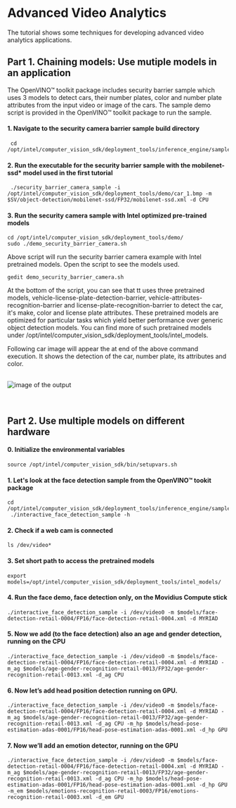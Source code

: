 # Advanced Video Analytics
The tutorial shows some techniques for developing advanced video analytics applications.

## Part 1. Chaining models: Use mutiple models in an application

The OpenVINO™ toolkit package includes security barrier sample which uses 3 models to detect cars, their number plates, color and number plate attributes from the input video or image of the cars. The sample demo script is provided in the OpenVINO™ toolkit package to run the sample. 

#### 1. Navigate to the security camera barrier sample build directory

	 cd /opt/intel/computer_vision_sdk/deployment_tools/inference_engine/samples/build/intel64/Release
  
#### 2. Run the executable for the security barrier sample with the mobilenet-ssd* model used in the first tutorial

	 ./security_barrier_camera_sample -i /opt/intel/computer_vision_sdk/deployment_tools/demo/car_1.bmp -m $SV/object-detection/mobilenet-ssd/FP32/mobilenet-ssd.xml -d CPU
 
#### 3. Run the security camera sample with Intel optimized pre-trained models 

    cd /opt/intel/computer_vision_sdk/deployment_tools/demo/
    sudo ./demo_security_barrier_camera.sh

Above script will run the security barrier camera example with Intel pretrained models. Open the script to see the models used.

	gedit demo_security_barrier_camera.sh

At the bottom of the script, you can see that tt uses three pretrained models, vehicle-license-plate-detection-barrier, vehicle-attributes-recognition-barrier and license-plate-recognition-barrier to detect the car, it's make, color and license plate attributes. These pretrained models are optimized for particular tasks which yield better performance over generic object detection models. You can find more of such pretrained models under /opt/intel/computer_vision_sdk/deployment_tools/intel_models. 
 
Following car image will appear the at end of the above command execution. It shows the detection of the car, number plate, its attributes and color.  
<br>

![image of the output](https://github.com/intel-iot-devkit/smart-video-workshop/blob/master/images/sampleop.png "car")

<br>


## Part 2. Use multiple models on different hardware

#### 0. Initialize the environmental variables

	source /opt/intel/computer_vision_sdk/bin/setupvars.sh

#### 1. Let's look at the face detection sample from the OpenVINO™ tookit package
	
	cd /opt/intel/computer_vision_sdk/deployment_tools/inference_engine/samples/build/intel64/Release
	 ./interactive_face_detection_sample -h
	 
#### 2. Check if a web cam is connected

	ls /dev/video*

#### 3. Set short path to access the pretrained models

	export models=/opt/intel/computer_vision_sdk/deployment_tools/intel_models/
	
#### 4. Run the face demo, face detection only, on the Movidius Compute stick

	./interactive_face_detection_sample -i /dev/video0 -m $models/face-detection-retail-0004/FP16/face-detection-retail-0004.xml -d MYRIAD

#### 5. Now we add (to the face detection) also an age and gender detection, running on the CPU

	./interactive_face_detection_sample -i /dev/video0 -m $models/face-detection-retail-0004/FP16/face-detection-retail-0004.xml -d MYRIAD -m_ag $models/age-gender-recognition-retail-0013/FP32/age-gender-recognition-retail-0013.xml -d_ag CPU 


#### 6. Now let’s add head position detection running on GPU.
 
 	./interactive_face_detection_sample -i /dev/video0 -m $models/face-detection-retail-0004/FP16/face-detection-retail-0004.xml -d MYRIAD -m_ag $models/age-gender-recognition-retail-0013/FP32/age-gender-recognition-retail-0013.xml -d_ag CPU -m_hp $models/head-pose-estimation-adas-0001/FP16/head-pose-estimation-adas-0001.xml -d_hp GPU

#### 7. Now we’ll add an emotion detector, running on the GPU
	
	./interactive_face_detection_sample -i /dev/video0 -m $models/face-detection-retail-0004/FP16/face-detection-retail-0004.xml -d MYRIAD -m_ag $models/age-gender-recognition-retail-0013/FP32/age-gender-recognition-retail-0013.xml -d_ag CPU -m_hp $models/head-pose-estimation-adas-0001/FP16/head-pose-estimation-adas-0001.xml -d_hp GPU -m_em $models/emotions-recognition-retail-0003/FP16/emotions-recognition-retail-0003.xml -d_em GPU
	

	

